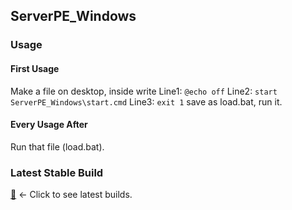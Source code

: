## ServerPE_Windows
### Usage
#### First Usage
Make a file on desktop, inside write  Line1: `@echo off` Line2: `start ServerPE_Windows\start.cmd` Line3: `exit 1`
save as load.bat, run it.
#### Every Usage After
Run that file (load.bat).
### Latest Stable Build
[:radio_button:](github.com/thelucyclub/ServerPE_Windows) <- Click to see latest builds.
